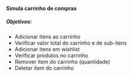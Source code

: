 #### Simula carrinho de compras
##### Objetivos: 
 - Adicionar itens ao carrinho
 - Verificar valor total do carrinho e de sub-itens
 - Adicionar itens em wishlist
 - Verificar produtos no carrinho
 - Remover item do carrinho (quantidade)
 - Deletar item do carrinho 
